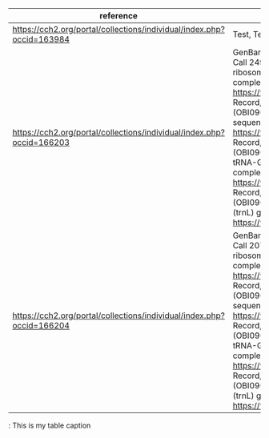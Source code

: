 | reference | associatedSequences |
| --- | --- |
| https://cch2.org/portal/collections/individual/index.php?occid=163984 | Test, Test, URL test |
| https://cch2.org/portal/collections/individual/index.php?occid=166203 | GenBank Record, Angelica hendersonii voucher Tracey & V. Call 2490 (OBI09031) internal transcribed spacer 1, 5.8S ribosomal RNA gene, and internal transcribed spacer 2, complete sequence., https://www.ncbi.nlm.nih.gov/nuccore/MT735455\|GenBank Record, Angelica hendersonii Tracey & V. Call 2490 (OBI09031) ndhF-rpl32 intergenic spacer, partial sequence., https://www.ncbi.nlm.nih.gov/nuccore/MT765790\|GenBank Record, Angelica hendersonii Tracey & V. Call 2490 (OBI09031) tRNA-Asp (trnD-GUC), tRNA-Tyr (trnY-GUA), tRNA-Glu (trnE-UUC), and tRNA-Thr (trnT-GGU) genes, complete sequence., https://www.ncbi.nlm.nih.gov/nuccore/MT765975\|GenBank Record, Angelica hendersonii Tracey & V. Call 2490 (OBI09031) rpl32-trnL intergenic spacer and tRNA-Leu (trnL) gene, partial sequence., https://www.ncbi.nlm.nih.gov/nuccore/MT766140 |
| https://cch2.org/portal/collections/individual/index.php?occid=166204 | GenBank Record, Angelica hendersonii voucher Tracey & V. Call 2071 (OBI09030) internal transcribed spacer 1, 5.8S ribosomal RNA gene, and internal transcribed spacer 2, complete sequence., https://www.ncbi.nlm.nih.gov/nuccore/MT735454\|GenBank Record, Angelica hendersonii Tracey & V. Call 2071 (OBI09030) ndhF-rpl32 intergenic spacer, partial sequence., https://www.ncbi.nlm.nih.gov/nuccore/MT765781\|GenBank Record, Angelica hendersonii Tracey & V. Call 2071 (OBI09030) tRNA-Asp (trnD-GUC), tRNA-Tyr (trnY-GUA), tRNA-Glu (trnE-UUC), and tRNA-Thr (trnT-GGU) genes, complete sequence., https://www.ncbi.nlm.nih.gov/nuccore/MT765974\|GenBank Record, Angelica hendersonii Tracey & V. Call 2071 (OBI09030) rpl32-trnL intergenic spacer and tRNA-Leu (trnL) gene, partial sequence., https://www.ncbi.nlm.nih.gov/nuccore/MT766139 |
: This is my table caption
